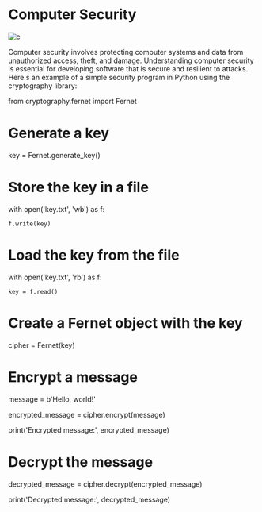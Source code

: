 # Computer Security

![c](https://user-images.githubusercontent.com/116082827/235306459-155a8cbd-6a72-4ccd-8977-55790f02103b.jpeg)


Computer security involves protecting computer systems and data from unauthorized access, theft, and damage. Understanding computer security is essential for developing software that is secure and resilient to attacks. Here's an example of a simple security program in Python using the cryptography library:



from cryptography.fernet import Fernet



# Generate a key

key = Fernet.generate_key()



# Store the key in a file

with open('key.txt', 'wb') as f:

    f.write(key)



# Load the key from the file

with open('key.txt', 'rb') as f:

    key = f.read()



# Create a Fernet object with the key

cipher = Fernet(key)



# Encrypt a message

message = b'Hello, world!'

encrypted_message = cipher.encrypt(message)

print('Encrypted message:', encrypted_message)



# Decrypt the message

decrypted_message = cipher.decrypt(encrypted_message)

print('Decrypted message:', decrypted_message)
